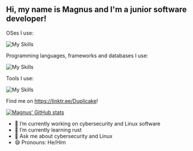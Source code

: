 ## Hi, my name is Magnus and I'm a junior software developer!
OSes I use:

![My Skills](https://skillicons.dev/icons?i=linux,windows,raspberrypi,debian) <img src="https://fedoraproject.org/favicon.ico" alt="" title="" style="display: inline-block; margin: 0 auto; max-width: 300px">

Programming languages, frameworks and databases I use:

![My Skills](https://skillicons.dev/icons?i=js,html,css,python,rust,react,postgres,mongodb,electron,bash)

Tools I use:

![My Skills](https://skillicons.dev/icons?i=vscode,vercel,supabase,replit,npm,notion,github,gcp,figma,docker)

Find me on https://linktr.ee/Duplicake!

[![Magnus' GitHub stats](https://github-readme-stats.vercel.app/api?username=magnusretrotech)](https://github.com/anuraghazra/github-readme-stats)

- 🔭 I’m currently working on cybersecurity and Linux software 
- 🌱 I’m currently learning rust
- 💬 Ask me about cybersecurity and Linux
- 😄 Pronouns: He/Him
